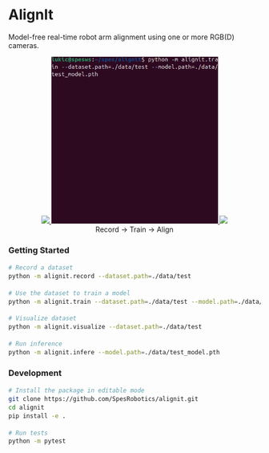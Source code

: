 # AlignIt

Model-free real-time robot arm alignment using one or more RGB(D) cameras.

<div align="center">
  <a href="#">
    <img src="./media/record.gif" width="333px" />
  </a>
  <a href="#">
    <img src="./media/train.gif" width="333px" />
  </a>
  <a href="#">
    <img src="./media/inference.gif" width="333px" />
  </a>
</div>

<div align="center">
Record → Train → Align
</div>

### Getting Started

```bash
# Record a dataset
python -m alignit.record --dataset.path=./data/test

# Use the dataset to train a model
python -m alignit.train --dataset.path=./data/test --model.path=./data/test_model.pth

# Visualize dataset
python -m alignit.visualize --dataset.path=./data/test

# Run inference
python -m alignit.infere --model.path=./data/test_model.pth
```

### Development

```bash
# Install the package in editable mode
git clone https://github.com/SpesRobotics/alignit.git
cd alignit
pip install -e .

# Run tests
python -m pytest
```
